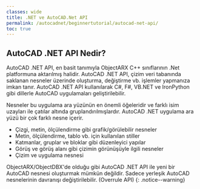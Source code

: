 ```yaml
---
classes: wide
title: .NET ve AutoCAD.Net API
permalink: /autocadnet/beginnertutorial/autocad-net-api/
toc: true
---
```


## AutoCAD .NET API Nedir?

AutoCAD .NET API, en basit tanımıyla ObjectARX C++ sınıflarının .Net platformuna aktarılmış halidir. AutoCAD .NET API, çizim veri tabanında saklanan nesneler üzerinde oluşturma, değiştirme vb. işlemler yapmanıza imkan tanır. AutoCAD .NET API kullanılarak C#, F#, VB.NET ve IronPython gibi dillerle AutoCAD uygulamaları geliştirilebilir.

Nesneler bu uygulama ara yüzünün en önemli öğeleridir ve farklı isim uzayları ile çatılar altında gruplandırılmışlardır. AutoCAD .NET uygulama ara yüzü bir çok farklı nesne içerir.

- Çizgi, metin, ölçülendirme gibi grafik/görülebilir nesneler
- Metin, ölçülendirme, tablo vb. için kullanılan stiller
- Katmanlar, gruplar ve bloklar gibi düzenleyici yapılar
- Görüş ve görüş alanı gibi çizimin görünüşüyle ilgili nesneler
- Çizim ve uygulama nesnesi



ObjectARX/ObjectDBX'de olduğu gibi AutoCAD .NET API ile yeni bir AutoCAD nesnesi oluşturmak mümkün değildir. Sadece yerleşik AutoCAD nesnelerinin davranışı değiştirilebilir. (Overrule API) 
{: .notice--warning}

